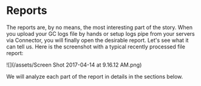 # Reports

The reports are, by no means, the most interesting part of the story. When you upload your GC logs file by hands or setup logs pipe from your servers via Connector, you will finally open the desirable report. Let's see what it can tell us. Here is the screenshot with a typical recently processed file report:

![](/assets/Screen Shot 2017-04-14 at 9.16.12 AM.png)

We will analyze each part of the report in details in the sections below.



